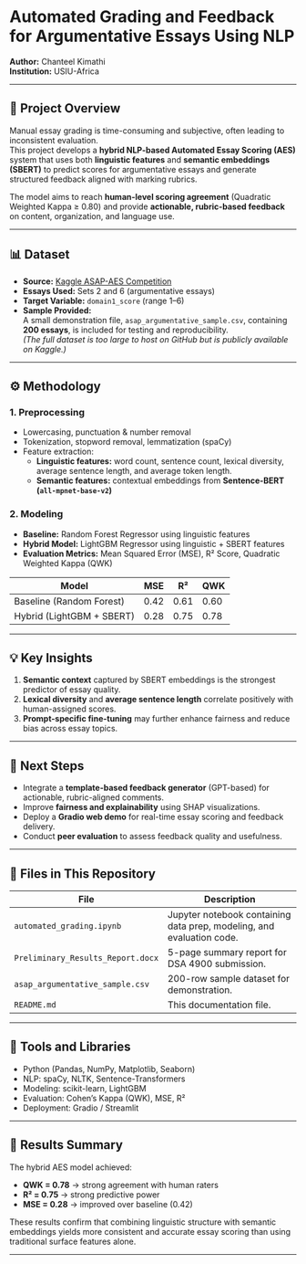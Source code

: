 #  Automated Grading and Feedback for Argumentative Essays Using NLP  

**Author:** Chanteel Kimathi  
**Institution:** USIU-Africa  

---

## 📘 Project Overview  

Manual essay grading is time-consuming and subjective, often leading to inconsistent evaluation.  
This project develops a **hybrid NLP-based Automated Essay Scoring (AES)** system that uses both **linguistic features** and **semantic embeddings (SBERT)** to predict scores for argumentative essays and generate structured feedback aligned with marking rubrics.  

The model aims to reach **human-level scoring agreement** (Quadratic Weighted Kappa ≥ 0.80) and provide **actionable, rubric-based feedback** on content, organization, and language use.  

---

## 📊 Dataset  

- **Source:** [Kaggle ASAP-AES Competition](https://www.kaggle.com/competitions/asap-aes)  
- **Essays Used:** Sets 2 and 6 (argumentative essays)  
- **Target Variable:** `domain1_score` (range 1–6)  
- **Sample Provided:**  
  A small demonstration file, `asap_argumentative_sample.csv`, containing **200 essays**, is included for testing and reproducibility.  
  *(The full dataset is too large to host on GitHub but is publicly available on Kaggle.)*

---

## ⚙️ Methodology  

### **1. Preprocessing**
- Lowercasing, punctuation & number removal  
- Tokenization, stopword removal, lemmatization (spaCy)  
- Feature extraction:  
  - **Linguistic features:** word count, sentence count, lexical diversity, average sentence length, and average token length.  
  - **Semantic features:** contextual embeddings from **Sentence-BERT (`all-mpnet-base-v2`)**

### **2. Modeling**
- **Baseline:** Random Forest Regressor using linguistic features  
- **Hybrid Model:** LightGBM Regressor using linguistic + SBERT features  
- **Evaluation Metrics:** Mean Squared Error (MSE), R² Score, Quadratic Weighted Kappa (QWK)

| Model | MSE | R² | QWK |
|--------|-----|----|-----|
| Baseline (Random Forest) | 0.42 | 0.61 | 0.60 |
| Hybrid (LightGBM + SBERT) | 0.28 | 0.75 | 0.78 |

---

## 💡 Key Insights  

1. **Semantic context** captured by SBERT embeddings is the strongest predictor of essay quality.  
2. **Lexical diversity** and **average sentence length** correlate positively with human-assigned scores.  
3. **Prompt-specific fine-tuning** may further enhance fairness and reduce bias across essay topics.  

---

## 🚀 Next Steps  

- Integrate a **template-based feedback generator** (GPT-based) for actionable, rubric-aligned comments.  
- Improve **fairness and explainability** using SHAP visualizations.  
- Deploy a **Gradio web demo** for real-time essay scoring and feedback delivery.  
- Conduct **peer evaluation** to assess feedback quality and usefulness.

---

## 🧾 Files in This Repository  

| File | Description |
|------|--------------|
| `automated_grading.ipynb` | Jupyter notebook containing data prep, modeling, and evaluation code. |
| `Preliminary_Results_Report.docx` | 5-page summary report for DSA 4900 submission. |
| `asap_argumentative_sample.csv` | 200-row sample dataset for demonstration. |
| `README.md` | This documentation file. |

---

## 🧩 Tools and Libraries  

- Python (Pandas, NumPy, Matplotlib, Seaborn)  
- NLP: spaCy, NLTK, Sentence-Transformers  
- Modeling: scikit-learn, LightGBM  
- Evaluation: Cohen’s Kappa (QWK), MSE, R²  
- Deployment: Gradio / Streamlit  

---

## 🏁 Results Summary  

The hybrid AES model achieved:
- **QWK = 0.78** → strong agreement with human raters  
- **R² = 0.75** → strong predictive power  
- **MSE = 0.28** → improved over baseline (0.42)  

These results confirm that combining linguistic structure with semantic embeddings yields more consistent and accurate essay scoring than using traditional surface features alone.  

---

